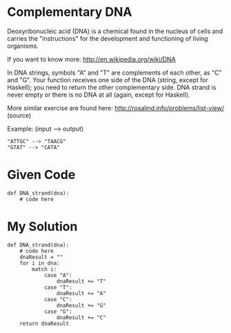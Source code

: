 # Complementary DNA

Deoxyribonucleic acid (DNA) is a chemical found in the nucleus of cells and carries the "instructions" for the development and functioning of living organisms.

If you want to know more: http://en.wikipedia.org/wiki/DNA

In DNA strings, symbols "A" and "T" are complements of each other, as "C" and "G". Your function receives one side of the DNA (string, except for Haskell); you need to return the other complementary side. DNA strand is never empty or there is no DNA at all (again, except for Haskell).

More similar exercise are found here: http://rosalind.info/problems/list-view/ (source)

Example: (input --> output)

```
"ATTGC" --> "TAACG"
"GTAT" --> "CATA"
```

# Given Code

```{python}
def DNA_strand(dna):
    # code here
```

# My Solution

```{python}
def DNA_strand(dna):
    # code here
    dnaResult = ""
    for i in dna:
        match i:
            case "A":
                dnaResult += "T"
            case "T":
                dnaResult += "A" 
            case "C":
                dnaResult += "G"
            case "G":
                dnaResult += "C" 
    return dnaResult
```
